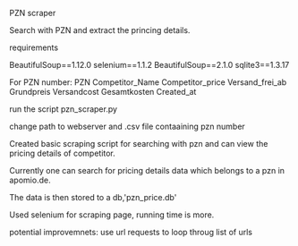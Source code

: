 PZN scraper

Search with PZN and extract the princing details.

requirements

BeautifulSoup==1.12.0 selenium==1.1.2 BeautifulSoup==2.1.0 sqlite3==1.3.17 

For PZN number:
PZN
Competitor_Name
Competitor_price
Versand_frei_ab
Grundpreis
Versandcost
Gesamtkosten
Created_at

run the script pzn_scraper.py

change path to webserver and .csv file contaaining pzn number 

Created basic scraping script for searching with pzn and can view the pricing details of competitor.

Currently one can search for pricing details data which belongs to a pzn in apomio.de.

The data is then stored to a db,'pzn_price.db'

Used selenium for scraping page, running time is more.

potential improvemnets: use url requests to loop throug list of urls 
